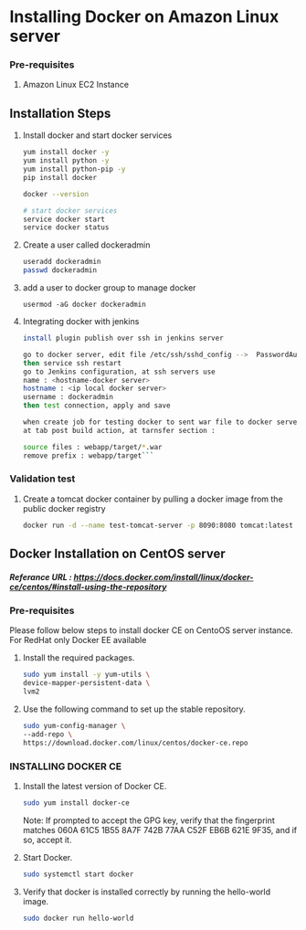 # Installing Docker on Amazon Linux server

### Pre-requisites
1. Amazon Linux EC2 Instance

## Installation Steps

1. Install docker and start docker services
   ```sh 
   yum install docker -y 
   yum install python -y 
   yum install python-pip -y
   pip install docker
   
   docker --version 
   
   # start docker services
   service docker start
   service docker status
   ```
1. Create a user called dockeradmin 
   ```sh
   useradd dockeradmin
   passwd dockeradmin
   ```
1. add a user to docker group to manage docker 
   ```
   usermod -aG docker dockeradmin
   ```
1. Integrating docker with jenkins
   ```sh
   install plugin publish over ssh in jenkins server
   
   go to docker server, edit file /etc/ssh/sshd_config -->  PasswordAuthentication yes
   then service ssh restart
   go to Jenkins configuration, at ssh servers use
   name : <hostname-docker server>
   hostname : <ip local docker server>
   username : dockeradmin
   then test connection, apply and save
   
   when create job for testing docker to sent war file to docker server
   at tab post build action, at tarnsfer section :
   
   source files : webapp/target/*.war
   remove prefix : webapp/target```    
   
### Validation test
1. Create a tomcat docker container by pulling a docker image from the public docker registry
   ```sh
   docker run -d --name test-tomcat-server -p 8090:8080 tomcat:latest
   ```

## Docker Installation on CentOS server
##### Referance URL : https://docs.docker.com/install/linux/docker-ce/centos/#install-using-the-repository
### Pre-requisites

Please follow below steps to install docker CE on CentoOS server instance. For RedHat only Docker EE available 

1. Install the required packages.

   ```sh 
   sudo yum install -y yum-utils \
   device-mapper-persistent-data \
   lvm2
   ```
  
1. Use the following command to set up the stable repository.
 
   ```sh 
   sudo yum-config-manager \
   --add-repo \
   https://download.docker.com/linux/centos/docker-ce.repo
   ```

### INSTALLING DOCKER CE

1. Install the latest version of Docker CE.
   ```sh 
   sudo yum install docker-ce
   ```

   Note: If prompted to accept the GPG key, verify that the fingerprint matches 
060A 61C5 1B55 8A7F 742B 77AA C52F EB6B 621E 9F35, and if so, accept it.

1. Start Docker.
   ```sh 
   sudo systemctl start docker
   ```

1. Verify that docker is installed correctly by running the hello-world image.
   ```sh
   sudo docker run hello-world
   ```
   
  
